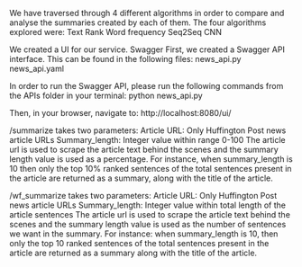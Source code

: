 We have traversed through 4 different algorithms in order to compare and analyse the summaries created by each of them. The four algorithms explored were:
Text Rank 
Word frequency
Seq2Seq
CNN


We created a UI for our service. 
Swagger
First, we created a Swagger API interface. This can be found in the following files:
news_api.py
news_api.yaml

In order to run the Swagger API, please run the following commands from the APIs folder in your terminal: 
python news_api.py

Then, in your browser, navigate to:
http://localhost:8080/ui/


/summarize takes two parameters: 
Article URL: Only Huffington Post news article URLs 
Summary_length: Integer value within range 0-100
The article url is used to scrape the article text behind the scenes and the summary length value is used as a percentage. For instance, when summary_length is 10 then only the top 10% ranked sentences of the total sentences present in the article are returned as a summary, along with the title of the article.

/wf_summarize takes two parameters:
Article URL: Only Huffington Post news article URLs
Summary_length: Integer value within total length of the article sentences
The article url is used to scrape the article text behind the scenes and the summary length value is used as the number of sentences we want in the summary. For instance: when  summary_length is 10, then only the top 10 ranked sentences of the total sentences present in the article are returned as a summary along with the title of the article.
